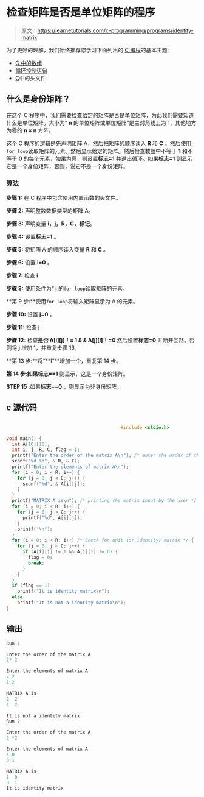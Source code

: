 # 检查矩阵是否是单位矩阵的程序

> 原文：<https://learnetutorials.com/c-programming/programs/identity-matrix>

为了更好的理解，我们始终推荐您学习下面列出的 [C 编程](../ "C programming")的基本主题:

*   [C 中的数组](../../c-programming/array)
*   [循环控制语句](../../c-programming/loop-control-statements)
*   [C](../../c-programming/header-files)中的头文件

## 什么是身份矩阵？

在这个 C 程序中，我们需要检查给定的矩阵是否是单位矩阵，为此我们需要知道什么是单位矩阵。大小为“ **n** 的单位矩阵或单位矩阵”是主对角线上为 1，其他地方为零的 **n × n** 方阵。

这个 C 程序的逻辑是先声明矩阵 A，然后把矩阵的顺序读入 **R** 和 **C** 。然后使用`for loop`读取矩阵的元素。然后显示给定的矩阵。然后检查数组中不等于 **1** 和不等于 **0** 的每个元素，如果为真，则设置**标志=1** 并退出循环。如果**标志=1** 则显示它是一个身份矩阵，否则，说它不是一个身份矩阵。

### 算法

**步骤 1:** 在 C 程序中包含使用内置函数的头文件。

**步骤 2:** 声明整数数据类型的矩阵 A。

**步骤 3:** 声明变量 **i，j，R，C，标记**。

**步骤 4:** 设置**标志=1** 。

**步骤 5:** 将矩阵 A 的顺序读入变量 **R** 和 **C** 。

**步骤 6:** 设置 **i=0** 。

**步骤 7:** 检查 **i**

**步骤 8:** 使用条件为“ **i** 的`for loop`读取矩阵的元素。

**第 9 步:**使用`for loop`将输入矩阵显示为 A 的元素。

**步骤 10:** 设置 **j=0** 。

**步骤 11:** 检查 **j**

**步骤 12:** 检查**是否 A[i][j]！= 1 & & A[j][i]！=0** 然后设置**标志=0** 并断开回路。否则将 **j** 增加 1，并重复步骤 16。

**第 13 步:**将“**I”**增加一个，重复第 14 步。

**第 14 步:**如果**标志==1** 则显示，这是一个身份矩阵。

**STEP 15** :如果**标志==0** ，则显示为非身份矩阵。

## c 源代码

```c

                                          #include <stdio.h>

void main() {
  int A[10][10];
  int i, j, R, C, flag = 1;
  printf("Enter the order of the matrix A\n"); /* enter the order of the matrix */
  scanf("%d %d", & R, & C);
  printf("Enter the elements of matrix A\n");
  for (i = 0; i < R; i++) {
    for (j = 0; j < C; j++) {
      scanf("%d", & A[i][j]);
    }
  }
  printf("MATRIX A is\n"); /* printing the matrix input by the user */
  for (i = 0; i < R; i++) {
    for (j = 0; j < C; j++) {
      printf("%d", A[i][j]);
    }
    printf("\n");
  }
  for (i = 0; i < R; i++) /* Check for unit (or identity) matrix */ {
    for (j = 0; j < C; j++) {
      if (A[i][j] != 1 && A[j][i] != 0) {
        flag = 0;
        break;
      }
    }
  }
  if (flag == 1)
    printf("It is identity matrix\n");
  else
    printf("It is not a identity matrix\n");
}

```

## 输出

```c
Run 1

Enter the order of the matrix A
2* 2

Enter the elements of matrix A
2 2
1 2

MATRIX A is
2  2
1  2

It is not a identity matrix
Run 2

Enter the order of the matrix A
2 *2

Enter the elements of matrix A
1 0
0 1

MATRIX A is
1  0
0  1
It is identity matrix
```
